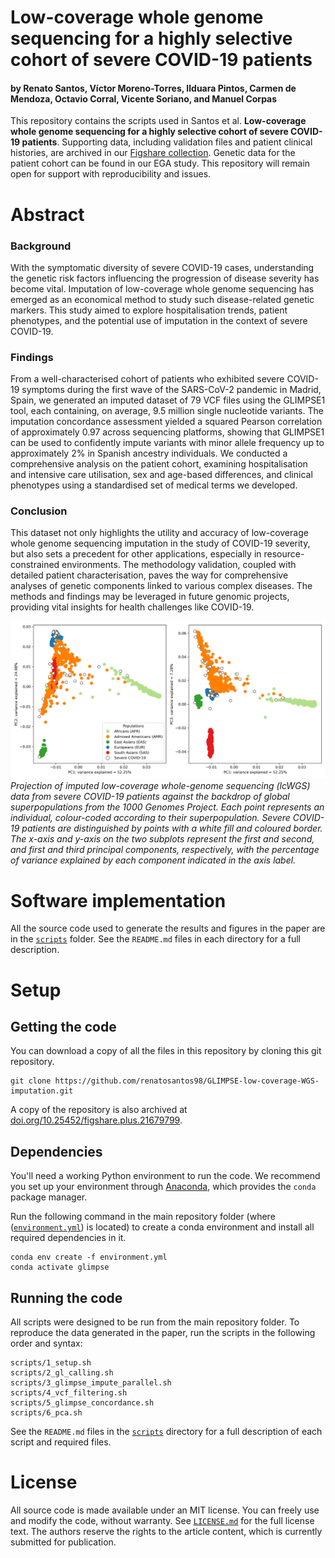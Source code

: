 # Low-coverage whole genome sequencing for a highly selective cohort of severe COVID-19 patients

#### by Renato Santos, Víctor Moreno-Torres, Ilduara Pintos, Carmen de Mendoza, Octavio Corral, Vicente Soriano, and Manuel Corpas

This repository contains the scripts used in Santos et al. **Low-coverage whole genome sequencing for a highly selective cohort of severe COVID-19 patients**. Supporting data, including validation files and patient clinical histories, are archived in our [Figshare collection](https://doi.org/10.25452/figshare.plus.c.6347534). Genetic data for the patient cohort can be found in our EGA study. This repository will remain open for support with reproducibility and issues.

# Abstract

### Background

With the symptomatic diversity of severe COVID-19 cases, understanding the genetic risk factors influencing the progression of disease severity has become vital. Imputation of low-coverage whole genome sequencing has emerged as an economical method to study such disease-related genetic markers. This study aimed to explore hospitalisation trends, patient phenotypes, and the potential use of imputation in the context of severe COVID-19.

### Findings

From a well-characterised cohort of patients who exhibited severe COVID-19 symptoms during the first wave of the SARS-CoV-2 pandemic in Madrid, Spain, we generated an imputed dataset of 79 VCF files using the GLIMPSE1 tool, each containing, on average, 9.5 million single nucleotide variants. The imputation concordance assessment yielded a squared Pearson correlation of approximately 0.97 across sequencing platforms, showing that GLIMPSE1 can be used to confidently impute variants with minor allele frequency up to approximately 2% in Spanish ancestry individuals. We conducted a comprehensive analysis on the patient cohort, examining hospitalisation and intensive care utilisation, sex and age-based differences, and clinical phenotypes using a standardised set of medical terms we developed.

### Conclusion

This dataset not only highlights the utility and accuracy of low-coverage whole genome sequencing imputation in the study of COVID-19 severity, but also sets a precedent for other applications, especially in resource-constrained environments. The methodology validation, coupled with detailed patient characterisation, paves the way for comprehensive analyses of genetic components linked to various complex diseases. The methods and findings may be leveraged in future genomic projects, providing vital insights for health challenges like COVID-19.

![Principal component analysis of genetic variation in the severe COVID-19 patient cohort against the 1000 Genomes Project global superpopulations ](pca/1000G_pca/1000G_PCA_plot.png)
_Projection of imputed low-coverage whole-genome sequencing (lcWGS) data from severe COVID-19 patients against the backdrop of global superpopulations from the 1000 Genomes Project. Each point represents an individual, colour-coded according to their superpopulation. Severe COVID-19 patients are distinguished by points with a white fill and coloured border. The x-axis and y-axis on the two subplots represent the first and second, and first and third principal components, respectively, with the percentage of variance explained by each component indicated in the axis label._

# Software implementation

All the source code used to generate the results and figures in the paper are in the [`scripts`](scripts) folder. See the `README.md` files in each directory for a full description.

# Setup

## Getting the code

You can download a copy of all the files in this repository by cloning this git repository.

```
git clone https://github.com/renatosantos98/GLIMPSE-low-coverage-WGS-imputation.git
```

A copy of the repository is also archived at [doi.org/10.25452/figshare.plus.21679799](https://doi.org/10.25452/figshare.plus.21679799).

## Dependencies

You'll need a working Python environment to run the code. We recommend you set up your environment through [Anaconda](https://www.anaconda.com/download/), which provides the `conda` package manager.

Run the following command in the main repository folder (where ([`environment.yml`](environment.yml)) is located) to create a conda environment and install all required dependencies in it.

```
conda env create -f environment.yml
conda activate glimpse
```

## Running the code

All scripts were designed to be run from the main repository folder. To reproduce the data generated in the paper, run the scripts in the following order and syntax:

```
scripts/1_setup.sh
scripts/2_gl_calling.sh
scripts/3_glimpse_impute_parallel.sh
scripts/4_vcf_filtering.sh
scripts/5_glimpse_concordance.sh
scripts/6_pca.sh
```

See the `README.md` files in the [`scripts`](scripts) directory for a full description of each script and required files.

# License

All source code is made available under an MIT license. You can freely use and modify the code, without warranty. See [`LICENSE.md`](LICENSE.md) for the full license text. The authors reserve the rights to the
article content, which is currently submitted for publication.
